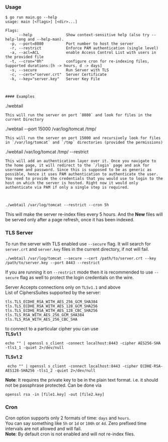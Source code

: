 ### Usage

```
$ go run main.go --help
usage: main [<flags>] [<dir>...]

Flags:
      --help               Show context-sensitive help (also try --help-long and --help-man).
  -p, --port=8080          Port number to host the server
  -r, --restrict           Enforce PAM authentication (single level)
  -a, --acl=ACL            enable Access Control List with users in the provided file
  -t, --cron="0h"          configure cron for re-indexing files, Supported durations:[h -> hours, d -> days]
  -s, --secure             Run Server with TLS
  -c, --cert="server.crt"  Server Certificate
  -k, --key="server.key"   Server Key File



#### Examples
```
./webtail
```
This will run the server on port `8080` and look for files in the current Directory
```
./webtail --port 15000 /var/log/tomcat /tmp/
```
This will run the server on port 15000 and recursively look for files in `/var/log/tomcat` and `/tmp` directories (provided the permissions)

```
./webtail /var/log/tomcat /tmp/ --restrict
```
This will add an authentication layer over it. Once you navigate to the home page, it will redirect to the `/login` page and ask for username and password. Since this is supposed to be as generic as possible, hence it uses PAM authentication to authenticate the user. You need to provide the credentials that you would use to login to the host on which the server is hosted. Right now it would only authenticate via PAM if only a single step is required.



./webtail /var/log/tomcat --restrict --cron 5h
```
This will make the server re-index files every 5 hours. And the **New** files will be served only after a page refresh, once it has been indexed.




### TLS Server

To run the server with TLS enabled use `--secure` flag. It will search for `server.crt` and `server.key` files in the current directory, if not will fail.

```
./webtail /var/log/tomcat --secure --cert /path/to/server.crt --key /path/to/server.key --port 8443 --restrict
```

If you are running it on `--restrict` mode then it is recommended to use `--secure` flag as well to protect the login credentials on the wire.

Server Accepts connections only on `TLSv1.1` and above    
List of CiphersSuites supported by the server:
```
tls.TLS_ECDHE_RSA_WITH_AES_256_GCM_SHA384
tls.TLS_ECDHE_RSA_WITH_AES_128_GCM_SHA256
tls.TLS_ECDHE_RSA_WITH_AES_128_CBC_SHA256
tls.TLS_RSA_WITH_AES_256_GCM_SHA384
tls.TLS_RSA_WITH_AES_256_CBC_SHA
```

to connect to a particular cipher you can use       
**TLSv1.1**
```
echo "" | openssl s_client -connect localhost:8443 -cipher AES256-SHA -tls1_1 -quiet 2>/dev/null
```
**TLSv1.2**
```
 echo "" | openssl s_client -connect localhost:8443 -cipher ECDHE-RSA-AES128-SHA256 -tls1_2 -quiet 2>/dev/null
```

**Note**: It requires the private key to be in the plain text format. i.e. it should not be passphrase protected. Can be done via
```
openssl rsa -in [file1.key] -out [file2.key]
```

### Cron

Cron option supports only 2 formats of time: `days` and `hours`.      
You can say something like `5h` or `1d` or `100h` or `4d`. Zero prefixed time intervals are not allowed and will fail.    
**Note**: By default cron is not enabled and will not re-index files.
